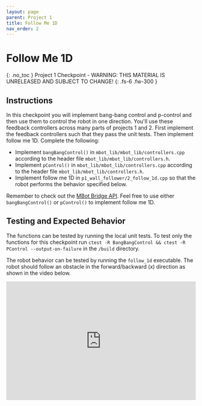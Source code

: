 ```yaml
---
layout: page
parent: Project 1
title: Follow Me 1D
nav_order: 2
---
```


# Follow Me 1D
{: .no_toc }
Project 1 Checkpoint - WARNING: THIS MATERIAL IS UNRELEASED AND SUBJECT TO CHANGE!
{: .fs-6 .fw-300 }

## Instructions

In this checkpoint you will implement bang-bang control and p-control and then use them to control the robot in one direction. You'll use these feedback controllers across many parts of projects 1 and 2. First implement the feedback controllers such that they pass the unit tests. Then implement follow me 1D. Complete the following:

- Implement ```bangBangControl()``` in ```mbot_lib/mbot_lib/controllers.cpp``` according to the header file ```mbot_lib/mbot_lib/controllers.h```.
- Implement ```pControl()``` in ```mbot_lib/mbot_lib/controllers.cpp``` according to the header file ```mbot_lib/mbot_lib/controllers.h```.
- Implement follow me 1D in ```p1_wall_follower/2_follow_1d.cpp``` so that the robot performs the behavior specified below.

Remember to check out the [MBot Bridge API](https://hellorob.org/mbot/bridge-api). Feel free to use either ```bangBangControl()``` or ```pControl()``` to implement follow me 1D.

## Testing and Expected Behavior

The functions can be tested by running the local unit tests. To test only the functions for this checkpoint run ```ctest -R BangBangControl && ctest -R PControl --output-on-failure``` in the ```/build``` directory.

The robot behavior can be tested by running the ```follow_1d``` executable. The robot should follow an obstacle in the forward/backward (x) direction as shown in the video below.

<iframe style="max-width: 100%;" class="centered" width="560" height="315" src="https://www.youtube.com/embed/Y2b7c88kBR8?si=dsbJL7shes1BAtYB" title="YouTube video player" frameborder="0" allow="accelerometer; autoplay; clipboard-write; encrypted-media; gyroscope; picture-in-picture; web-share" allowfullscreen></iframe><br/>
